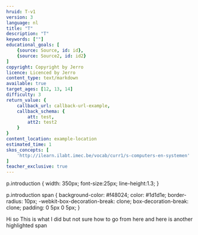 ```yaml
---
hruid: T-v1
version: 3
language: nl
title: "T"
description: "T"
keywords: [""]
educational_goals: [
    {source: Source, id: id}, 
    {source: Source2, id: id2}
]
copyright: Copyright by Jerro
licence: Licenced by Jerro
content_type: text/markdown
available: true
target_ages: [12, 13, 14]
difficulty: 3
return_value: {
    callback_url: callback-url-example,
    callback_schema: {
        att: test,
        att2: test2
    }
}
content_location: example-location
estimated_time: 1
skos_concepts: [
    'http://ilearn.ilabt.imec.be/vocab/curr1/s-computers-en-systemen'
]
teacher_exclusive: true
---
```


p.introduction {
  width: 350px;
  font-size:25px;
  line-height:1.3;
}

p.introduction span {
  background-color: #f48024;
  color: #1d1d1e;
  border-radius: 10px;
  -webkit-box-decoration-break: clone;
  box-decoration-break: clone;
  padding: 0 5px 0 5px;
}

<p class="introduction">Hi so <span>This is what I did but not sure how to go from here</span> and here is another <span>highlighted span</span></p>